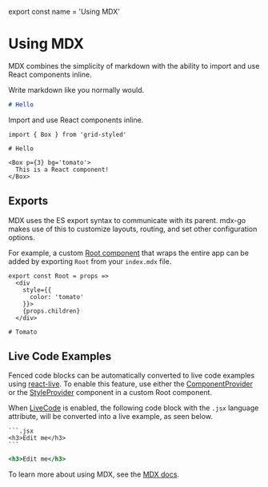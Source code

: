 
export const name = 'Using MDX'

# Using MDX

MDX combines the simplicity of markdown with the ability to import and use React components inline.

Write markdown like you normally would.

```md
# Hello
```

Import and use React components inline.

```mdx
import { Box } from 'grid-styled'

# Hello

<Box p={3} bg='tomato'>
  This is a React component!
</Box>
```

## Exports

MDX uses the ES export syntax to communicate with its parent.
mdx-go makes use of this to customize layouts, routing, and set other configuration options.

For example, a custom [Root component](/configuration#root-component) that wraps the entire app can be added by exporting `Root` from your `index.mdx` file.

```mdx
export const Root = props =>
  <div
    style={{
      color: 'tomato'
    }}>
    {props.children}
  </div>

# Tomato
```

## Live Code Examples

Fenced code blocks can be automatically converted to live code examples using [react-live][].
To enable this feature, use either the [ComponentProvider](/ComponentProvider) or the [StyleProvider](/StyleProvider) component in a custom Root component.

When [LiveCode](/LiveCode) is enabled, the following code block with the `.jsx` language attribute, will be converted into a live example, as seen below.

````mdx
```.jsx
<h3>Edit me</h3>
```
````

```.jsx
<h3>Edit me</h3>
```

To learn more about using MDX, see the [MDX docs][MDX].

[MDX]: https://github.com/mdx-js/mdx
[react-live]: https://github.com/FormidableLabs/react-live
